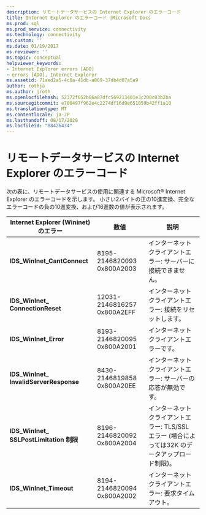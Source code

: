 ```yaml
---
description: リモートデータサービスの Internet Explorer のエラーコード
title: Internet Explorer のエラーコード |Microsoft Docs
ms.prod: sql
ms.prod_service: connectivity
ms.technology: connectivity
ms.custom: ''
ms.date: 01/19/2017
ms.reviewer: ''
ms.topic: conceptual
helpviewer_keywords:
- Internet Explorer errors [ADO]
- errors [ADO], Internet Explorer
ms.assetid: 71aed2a5-4c8a-41db-a869-37db4d07a5a9
author: rothja
ms.author: jroth
ms.openlocfilehash: 52372f652b66a87dfc569213401e3c200c03b2ba
ms.sourcegitcommit: e700497f962e4c2274df16d9e651059b42ff1a10
ms.translationtype: MT
ms.contentlocale: ja-JP
ms.lasthandoff: 08/17/2020
ms.locfileid: "88426434"
---
```

# <a name="internet-explorer-error-codes-for-remote-data-service"></a>リモートデータサービスの Internet Explorer のエラーコード
次の表に、リモートデータサービスの使用に関連する Microsoft® Internet Explorer のエラーコードを示します。 小さい2バイトの正の10進変換、完全なエラーコードの負の10進変換、および16進数の値が表示されます。

|Internet Explorer (Wininet) のエラー|数値|説明|
|------------------------------------------|------------|-----------------|
|**IDS_WinInet_CantConnect**|8195-2146820093 0x800A2003|インターネットクライアントエラー: サーバーに接続できません。|
|**IDS_WinInet_ ConnectionReset**|12031-2146816257 0x800A2EFF|インターネットクライアントエラー: 接続をリセットします。|
|**IDS_WinInet_Error**|8193-2146820095 0x800A2001|インターネットクライアントエラーです。|
|**IDS_WinInet_ InvalidServerResponse**|8430-2146819858 0x800A20EE|インターネットクライアントエラー: サーバーの応答が無効です。|
|**IDS_WinInet_ SSLPostLimitation 制限**|8196-2146820092 0x800A2004|インターネットクライアントエラー: TLS/SSL エラー (場合によっては32K のデータアップロード制限)。|
|**IDS_WinInet_Timeout**|8194-2146820094 0x800A2002|インターネットクライアントエラー: 要求タイムアウト。|
